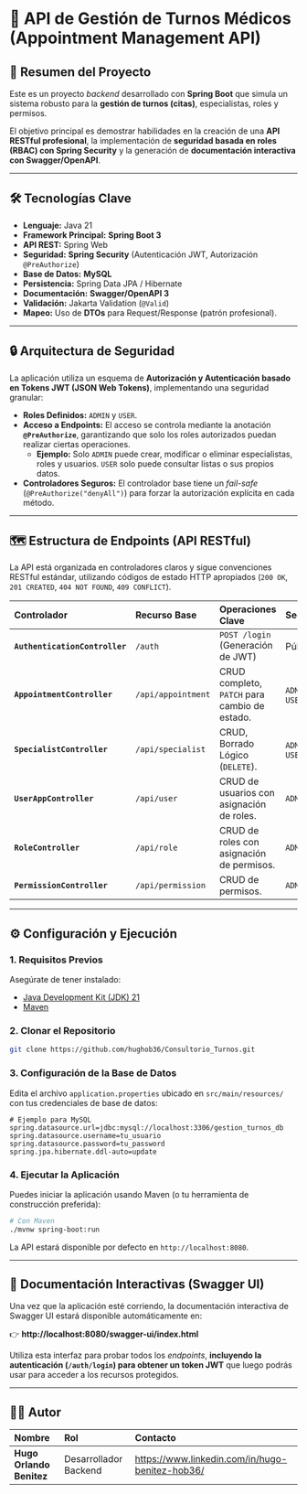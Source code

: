 # 🏥 API de Gestión de Turnos Médicos (Appointment Management API)

## 🌟 Resumen del Proyecto

Este es un proyecto *backend* desarrollado con **Spring Boot** que simula un sistema robusto para la **gestión de turnos (citas)**, especialistas, roles y permisos.

El objetivo principal es demostrar habilidades en la creación de una **API RESTful profesional**, la implementación de **seguridad basada en roles (RBAC) con Spring Security** y la generación de **documentación interactiva con Swagger/OpenAPI**.

-----

## 🛠️ Tecnologías Clave

  * **Lenguaje:** Java 21
  * **Framework Principal:** **Spring Boot 3**
  * **API REST:** Spring Web
  * **Seguridad:** **Spring Security** (Autenticación JWT, Autorización `@PreAuthorize`)
  * **Base de Datos:** **MySQL**
  * **Persistencia:** Spring Data JPA / Hibernate
  * **Documentación:** **Swagger/OpenAPI 3**
  * **Validación:** Jakarta Validation (`@Valid`)
  * **Mapeo:** Uso de **DTOs** para Request/Response (patrón profesional).

-----

## 🔒 Arquitectura de Seguridad

La aplicación utiliza un esquema de **Autorización y Autenticación basado en Tokens JWT (JSON Web Tokens)**, implementando una seguridad granular:

  * **Roles Definidos:** `ADMIN` y `USER`.
  * **Acceso a Endpoints:** El acceso se controla mediante la anotación **`@PreAuthorize`**, garantizando que solo los roles autorizados puedan realizar ciertas operaciones.
      * **Ejemplo:** Solo `ADMIN` puede crear, modificar o eliminar especialistas, roles y usuarios. `USER` solo puede consultar listas o sus propios datos.
  * **Controladores Seguros:** El controlador base tiene un *fail-safe* (`@PreAuthorize("denyAll")`) para forzar la autorización explícita en cada método.

-----

## 🗺️ Estructura de Endpoints (API RESTful)

La API está organizada en controladores claros y sigue convenciones RESTful estándar, utilizando códigos de estado HTTP apropiados (`200 OK`, `201 CREATED`, `404 NOT FOUND`, `409 CONFLICT`).

| Controlador | Recurso Base | Operaciones Clave | Seguridad |
| :--- | :--- | :--- | :--- |
| **`AuthenticationController`** | `/auth` | `POST /login` (Generación de JWT) | Pública |
| **`AppointmentController`** | `/api/appointment` | CRUD completo, `PATCH` para cambio de estado. | `ADMIN`, `USER` |
| **`SpecialistController`** | `/api/specialist` | CRUD, Borrado Lógico (`DELETE`). | `ADMIN`, `USER` |
| **`UserAppController`** | `/api/user` | CRUD de usuarios con asignación de roles. | `ADMIN` |
| **`RoleController`** | `/api/role` | CRUD de roles con asignación de permisos. | `ADMIN` |
| **`PermissionController`** | `/api/permission` | CRUD de permisos. | `ADMIN` |

-----

## ⚙️ Configuración y Ejecución

### 1\. Requisitos Previos

Asegúrate de tener instalado:

  * [Java Development Kit (JDK) 21](https://www.oracle.com/java/technologies/javase/jdk21-archive-downloads.html)
  * [Maven](https://maven.apache.org/download.cgi) 

### 2\. Clonar el Repositorio

```bash
git clone https://github.com/hughob36/Consultorio_Turnos.git

```

### 3\. Configuración de la Base de Datos

Edita el archivo `application.properties` ubicado en `src/main/resources/` con tus credenciales de base de datos:

```properties
# Ejemplo para MySQL
spring.datasource.url=jdbc:mysql://localhost:3306/gestion_turnos_db
spring.datasource.username=tu_usuario
spring.datasource.password=tu_password
spring.jpa.hibernate.ddl-auto=update
```

### 4\. Ejecutar la Aplicación

Puedes iniciar la aplicación usando Maven (o tu herramienta de construcción preferida):

```bash
# Con Maven
./mvnw spring-boot:run
```

La API estará disponible por defecto en `http://localhost:8080`.

-----

## 📖 Documentación Interactivas (Swagger UI)

Una vez que la aplicación esté corriendo, la documentación interactiva de Swagger UI estará disponible automáticamente en:

👉 **http://localhost:8080/swagger-ui/index.html**

Utiliza esta interfaz para probar todos los *endpoints*, **incluyendo la autenticación (`/auth/login`) para obtener un token JWT** que luego podrás usar para acceder a los recursos protegidos.

-----

## 👨‍💻 Autor

| Nombre | Rol | Contacto |
| :--- | :--- | :--- |
| **Hugo Orlando Benitez** | Desarrollador Backend | https://www.linkedin.com/in/hugo-benitez-hob36/ |

